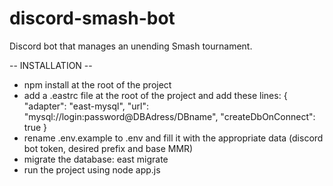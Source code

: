 # discord-smash-bot
Discord bot that manages an unending Smash tournament. 

-- INSTALLATION --
- npm install at the root of the project
- add a .eastrc file at the root of the project and add these lines: 
  {
    "adapter": "east-mysql",
    "url": "mysql://login:password@DBAdress/DBname",
    "createDbOnConnect": true
  }
- rename .env.example to .env and fill it with the appropriate data (discord bot token, desired prefix and base MMR)
- migrate the database: east migrate
- run the project using node app.js
